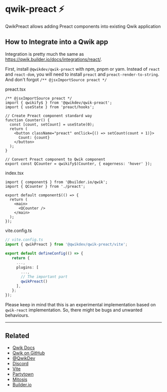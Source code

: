# qwik-preact ⚡️

QwikPreact allows adding Preact components into existing Qwik application

## How to Integrate into a Qwik app

Integration is pretty much the same as <https://qwik.builder.io/docs/integrations/react/>.

First, install `@qwikdev/qwik-preact` with npm, pnpm or yarn. Instead of `react` and `react-dom`, you will need to install `preact` and `preact-render-to-string`. And don't forgot `/** @jsxImportSource preact */`

preact.tsx

```tsx
/** @jsxImportSource preact */
import { qwikify$ } from '@qwikdev/qwik-preact';
import { useState } from 'preact/hooks';

// Create Preact component standard way
function Counter() {
  const [count, setCount] = useState(0);
  return (
    <button className="preact" onClick={() => setCount(count + 1)}>
      Count: {count}
    </button>
  );
}

// Convert Preact component to Qwik component
export const QCounter = qwikify$(Counter, { eagerness: 'hover' });
```

index.tsx

```tsx
import { component$ } from '@builder.io/qwik';
import { QCounter } from './preact';

export default component$(() => {
  return (
    <main>
      <QCounter />
    </main>
  );
});
```

vite.config.ts

```ts
// vite.config.ts
import { qwikPreact } from '@qwikdev/qwik-preact/vite';
 
export default defineConfig(() => {
   return {
     ...,
     plugins: [
       ..., 
       // The important part
       qwikPreact()
     ],
   };
});
```

Please keep in mind that this is an experimental implementation based on `qwik-react` implementation. So, there might be bugs and unwanted behaviours.

---

## Related

- [Qwik Docs](https://qwik.builder.io/docs/)
- [Qwik on GitHub](https://github.com/BuilderIO/qwik)
- [@QwikDev](https://twitter.com/QwikDev)
- [Discord](https://qwik.builder.io/chat)
- [Vite](https://vitejs.dev/)
- [Partytown](https://partytown.builder.io/)
- [Mitosis](https://github.com/BuilderIO/mitosis)
- [Builder.io](https://www.builder.io/)

